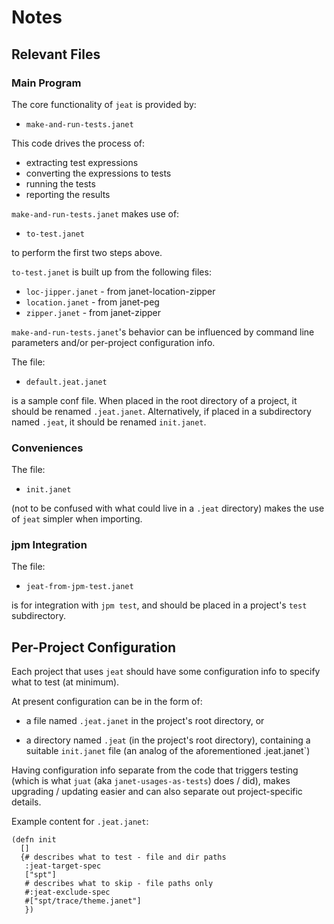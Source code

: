 # Notes

## Relevant Files

### Main Program

The core functionality of `jeat` is provided by:

* `make-and-run-tests.janet`

This code drives the process of:

* extracting test expressions
* converting the expressions to tests
* running the tests
* reporting the results

`make-and-run-tests.janet` makes use of:

* `to-test.janet`

to perform the first two steps above.

`to-test.janet` is built up from the following files:

* `loc-jipper.janet` - from janet-location-zipper
* `location.janet` - from janet-peg
* `zipper.janet` - from janet-zipper

`make-and-run-tests.janet`'s behavior can be influenced by command
line parameters and/or per-project configuration info.

The file:

* `default.jeat.janet`

is a sample conf file.  When placed in the root directory of a
project, it should be renamed `.jeat.janet`.  Alternatively, if placed
in a subdirectory named `.jeat`, it should be renamed `init.janet`.

### Conveniences

The file:

* `init.janet`

(not to be confused with what could live in a `.jeat` directory) makes
the use of `jeat` simpler when importing.

### jpm Integration

The file:

* `jeat-from-jpm-test.janet`

is for integration with `jpm test`, and should be placed in a
project's `test` subdirectory.

## Per-Project Configuration

Each project that uses `jeat` should have some configuration info to
specify what to test (at minimum).

At present configuration can be in the form of:

* a file named `.jeat.janet` in the project's root directory, or

* a directory named `.jeat` (in the project's root directory),
  containing a suitable `init.janet` file (an analog of the
  aforementioned .jeat.janet`)

Having configuration info separate from the code that triggers testing
(which is what `juat` (aka `janet-usages-as-tests`) does / did), makes
upgrading / updating easier and can also separate out project-specific
details.

Example content for `.jeat.janet`:

```janet
(defn init
  []
  {# describes what to test - file and dir paths
   :jeat-target-spec
   ["spt"]
   # describes what to skip - file paths only
   #:jeat-exclude-spec
   #["spt/trace/theme.janet"]
   })
```

